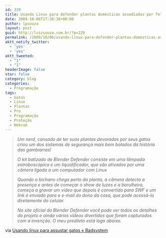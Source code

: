 ```yaml
---
id: 229
title: Usando Linux para defender plantas domésticas assediadas por felinos
date: 2009-10-06T17:38:30+00:00
author: lpsouza
layout: post
guid: http://luizsouza.com.br/?p=229
permalink: /2009/10/06/usando-linux-para-defender-plantas-domesticas-assediadas-por-felinos/
aktt_notify_twitter:
  - 'yes'
  - 'yes'
aktt_tweeted:
  - "1"
  - "1"
headerImage: false
star: false
category: blog
categories:
  - Programação
tags:
  - Gatos
  - Linux
  - Plantas
  - Pro
  - Programação
  - Proteção
  - Webcam
---
```

> _Um nerd, cansado de ter suas plantas devoradas por seus gatos criou um dos sistemas de segurança mais bem bolados da história das gambiarras!_
>
> _O kit batizado de Blender Defender consiste em uma lâmpada estroboscópica e um liquidificador, que são ativados por uma câmera ligada a um computador com Linux_
>
> _Quando o bichano chega perto da planta, a câmera detecta a presença e antes de começar o show de luzes e a barulheira, começa a gravar um vídeo que depois é convertido para SWF e um link é enviado para o e-mail do dono da casa, que pode acessá-lo diretamente do celular._
>
> _No site oficial do Blender Defender você pode ver todos os detalhes do projeto e ainda vários vídeos divertidos que foram capturados com a invenção. O meu predileto está logo abaixo._

via [Usando linux para assustar gatos « Badsystem](http://badsystem.wordpress.com/2009/09/28/usando-linux-para-assustar-gatos/)

